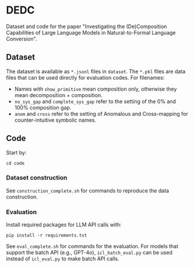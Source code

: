 # DEDC
Dataset and code for the paper "Investigating the (De)Composition Capabilities of Large Language Models in Natural-to-Formal Language Conversion".

## Dataset
The dataset is available as `*.jsonl` files in `dataset`. The `*.pkl` files are data files that can be used directly for evaluation codes. For filenames:
- Names with `show_primitive` mean composition only, otherwise they mean decomposition + composition.
- `no_sys_gap` and `complete_sys_gap` refer to the setting of the 0% and 100% composition gap.
- `anom` and `cross` refer to the setting of Anomalous and Cross-mapping for counter-intuitive symbolic names.



## Code
Start by:
```
cd code
```
### Dataset construction
See `construction_complete.sh` for commands to reproduce the data construction.

### Evaluation
Install required packages for LLM API calls with:
```
pip install -r requirements.txt
```
See `eval_complete.sh` for commands for the evaluation.
For models that support the batch API (e.g., GPT-4o), `icl_batch_eval.py` can be used instead of `icl_eval.py` to make batch API calls.
